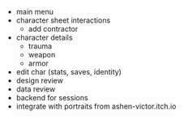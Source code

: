 - main menu
- character sheet interactions
  - add contractor
- character details
  - trauma
  - weapon
  - armor
- edit char (stats, saves, identity)
- design review
- data review
- backend for sessions
- integrate with portraits from ashen-victor.itch.io